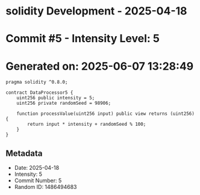 ﻿# solidity Development - 2025-04-18
# Commit #5 - Intensity Level: 5
# Generated on: 2025-06-07 13:28:49
```solidity
pragma solidity ^0.8.0;

contract DataProcessor5 {
    uint256 public intensity = 5;
    uint256 private randomSeed = 98906;

    function processValue(uint256 input) public view returns (uint256) {
        return input * intensity + randomSeed % 100;
    }
}
```
## Metadata
- Date: 2025-04-18
- Intensity: 5
- Commit Number: 5
- Random ID: 1486494683
